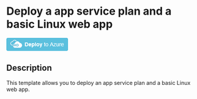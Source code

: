 # Deploy a app service plan and a basic Linux web app

<a href="https://portal.azure.com/#create/Microsoft.Template/uri/https://raw.githubusercontent.com/mjisaak/angular7-demo/master/iac/azuredeploy.json" target="_blank">
<img src="https://raw.githubusercontent.com/Azure/azure-quickstart-templates/master/1-CONTRIBUTION-GUIDE/images/deploytoazure.png"/>
</a>


## Description
This template allows you to deploy an app service plan and a basic Linux web app. 
